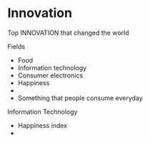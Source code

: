 # Innovation
Top INNOVATION that changed the world

Fields

- Food
- Information technology
- Consumer electronics
- Happiness
- 
- Something that people consume everyday

Information Technology

- Happiness index
- 
